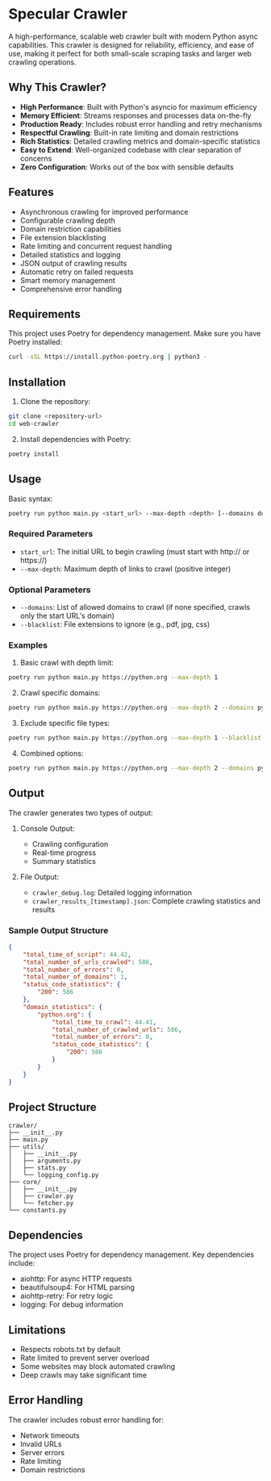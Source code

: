 # Specular Crawler

A high-performance, scalable web crawler built with modern Python async capabilities. This crawler is designed for reliability, efficiency, and ease of use, making it perfect for both small-scale scraping tasks and larger web crawling operations.

## Why This Crawler?

- **High Performance**: Built with Python's asyncio for maximum efficiency
- **Memory Efficient**: Streams responses and processes data on-the-fly
- **Production Ready**: Includes robust error handling and retry mechanisms
- **Respectful Crawling**: Built-in rate limiting and domain restrictions
- **Rich Statistics**: Detailed crawling metrics and domain-specific statistics
- **Easy to Extend**: Well-organized codebase with clear separation of concerns
- **Zero Configuration**: Works out of the box with sensible defaults

## Features

- Asynchronous crawling for improved performance
- Configurable crawling depth
- Domain restriction capabilities
- File extension blacklisting
- Rate limiting and concurrent request handling
- Detailed statistics and logging
- JSON output of crawling results
- Automatic retry on failed requests
- Smart memory management
- Comprehensive error handling

## Requirements

This project uses Poetry for dependency management. Make sure you have Poetry installed:

```bash
curl -sSL https://install.python-poetry.org | python3 -
```

## Installation

1. Clone the repository:
```bash
git clone <repository-url>
cd web-crawler
```

2. Install dependencies with Poetry:
```bash
poetry install
```

## Usage

Basic syntax:
```bash
poetry run python main.py <start_url> --max-depth <depth> [--domains domain1 domain2...] [--blacklist ext1 ext2...]
```

### Required Parameters

- `start_url`: The initial URL to begin crawling (must start with http:// or https://)
- `--max-depth`: Maximum depth of links to crawl (positive integer)

### Optional Parameters

- `--domains`: List of allowed domains to crawl (if none specified, crawls only the start URL's domain)
- `--blacklist`: File extensions to ignore (e.g., pdf, jpg, css)

### Examples

1. Basic crawl with depth limit:
```bash
poetry run python main.py https://python.org --max-depth 1
```

2. Crawl specific domains:
```bash
poetry run python main.py https://python.org --max-depth 2 --domains python.org docs.python.org
```

3. Exclude specific file types:
```bash
poetry run python main.py https://python.org --max-depth 1 --blacklist pdf jpg png css js
```

4. Combined options:
```bash
poetry run python main.py https://python.org --max-depth 2 --domains python.org docs.python.org --blacklist pdf jpg png
```

## Output

The crawler generates two types of output:

1. Console Output:
   - Crawling configuration
   - Real-time progress
   - Summary statistics

2. File Output:
   - `crawler_debug.log`: Detailed logging information
   - `crawler_results_[timestamp].json`: Complete crawling statistics and results

### Sample Output Structure

```json
{
    "total_time_of_script": 44.42,
    "total_number_of_urls_crawled": 586,
    "total_number_of_errors": 0,
    "total_number_of_domains": 1,
    "status_code_statistics": {
        "200": 586
    },
    "domain_statistics": {
        "python.org": {
            "total_time_to_crawl": 44.41,
            "total_number_of_crawled_urls": 586,
            "total_number_of_errors": 0,
            "status_code_statistics": {
                "200": 586
            }
        }
    }
}
```

## Project Structure

```
crawler/
├── __init__.py
├── main.py
├── utils/
│   ├── __init__.py
│   ├── arguments.py
│   ├── stats.py
│   └── logging_config.py
├── core/
│   ├── __init__.py
│   ├── crawler.py
│   └── fetcher.py
└── constants.py
```

## Dependencies

The project uses Poetry for dependency management. Key dependencies include:
- aiohttp: For async HTTP requests
- beautifulsoup4: For HTML parsing
- aiohttp-retry: For retry logic
- logging: For debug information

## Limitations

- Respects robots.txt by default
- Rate limited to prevent server overload
- Some websites may block automated crawling
- Deep crawls may take significant time

## Error Handling

The crawler includes robust error handling for:
- Network timeouts
- Invalid URLs
- Server errors
- Rate limiting
- Domain restrictions
